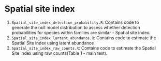 # Spatial site index 
1. `Spatial_site_index_detection_probability.R`: Contains code to generate the null model distribution to assess whether detection probabilities for species within families are similar - Spatial site index.
2. `Spatial_site_index_lantent_abundance.R`: Contains code to estimate the Spatial Site index using latent abundance
3. `Spatial_site_index_raw_counts.R`: Contains code to estimate the Spatial Site index using raw counts(Table 1 - main text).
